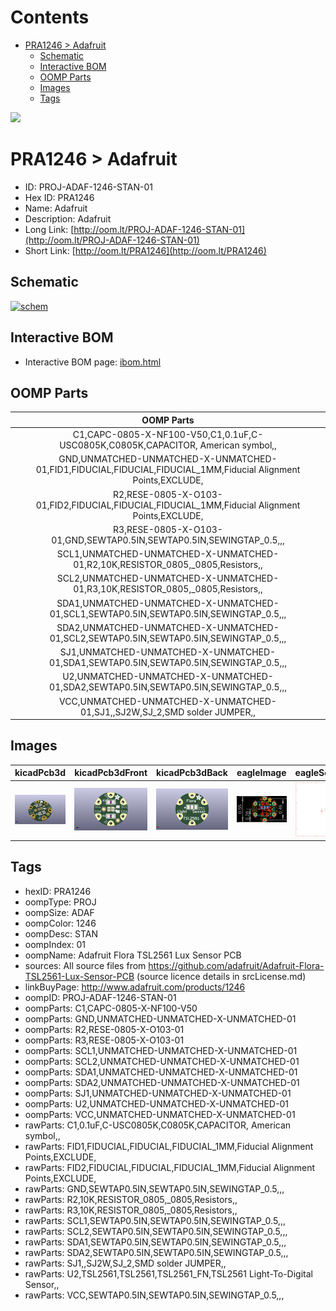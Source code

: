 



Contents
========

* [PRA1246 > Adafruit](#pra1246--adafruit)
	* [Schematic](#schematic)
	* [Interactive BOM](#interactive-bom)
	* [OOMP Parts](#oomp-parts)
	* [Images](#images)
	* [Tags](#tags)
  
![][im]
# PRA1246 > Adafruit

- ID: PROJ-ADAF-1246-STAN-01
- Hex ID: PRA1246
- Name: Adafruit
- Description: Adafruit
- Long Link: [http://oom.lt/PROJ-ADAF-1246-STAN-01](http://oom.lt/PROJ-ADAF-1246-STAN-01)
- Short Link: [http://oom.lt/PRA1246](http://oom.lt/PRA1246)

## Schematic
  
[![schem](eagleSchemImage.png)](eagleSchemImage.png)
## Interactive BOM

- Interactive BOM page: [ibom.html](https://htmlpreview.github.io/?https://github.com/oomlout/oomlout_OOMP_projects/blob/main/PROJ-ADAF-1246-STAN-01/kicad/bom/ibom.html)

## OOMP Parts
  

|OOMP Parts|
| :---: |
|C1,CAPC-0805-X-NF100-V50,C1,0.1uF,C-USC0805K,C0805K,CAPACITOR, American symbol,,|
|GND,UNMATCHED-UNMATCHED-X-UNMATCHED-01,FID1,FIDUCIAL,FIDUCIAL,FIDUCIAL_1MM,Fiducial Alignment Points,EXCLUDE,|
|R2,RESE-0805-X-O103-01,FID2,FIDUCIAL,FIDUCIAL,FIDUCIAL_1MM,Fiducial Alignment Points,EXCLUDE,|
|R3,RESE-0805-X-O103-01,GND,SEWTAP0.5IN,SEWTAP0.5IN,SEWINGTAP_0.5,,,|
|SCL1,UNMATCHED-UNMATCHED-X-UNMATCHED-01,R2,10K,RESISTOR_0805,_0805,Resistors,,|
|SCL2,UNMATCHED-UNMATCHED-X-UNMATCHED-01,R3,10K,RESISTOR_0805,_0805,Resistors,,|
|SDA1,UNMATCHED-UNMATCHED-X-UNMATCHED-01,SCL1,SEWTAP0.5IN,SEWTAP0.5IN,SEWINGTAP_0.5,,,|
|SDA2,UNMATCHED-UNMATCHED-X-UNMATCHED-01,SCL2,SEWTAP0.5IN,SEWTAP0.5IN,SEWINGTAP_0.5,,,|
|SJ1,UNMATCHED-UNMATCHED-X-UNMATCHED-01,SDA1,SEWTAP0.5IN,SEWTAP0.5IN,SEWINGTAP_0.5,,,|
|U2,UNMATCHED-UNMATCHED-X-UNMATCHED-01,SDA2,SEWTAP0.5IN,SEWTAP0.5IN,SEWINGTAP_0.5,,,|
|VCC,UNMATCHED-UNMATCHED-X-UNMATCHED-01,SJ1,,SJ2W,SJ_2,SMD solder JUMPER,,|

## Images
  
  

|kicadPcb3d|kicadPcb3dFront|kicadPcb3dBack|eagleImage|eagleSchemImage|
| :---: | :---: | :---: | :---: | :---: |
|[![kicadPcb3d](kicadPcb3d_140.png)](kicadPcb3d.png)|[![kicadPcb3dFront](kicadPcb3dFront_140.png)](kicadPcb3dFront.png)|[![kicadPcb3dBack](kicadPcb3dBack_140.png)](kicadPcb3dBack.png)|[![eagleImage](eagleImage_140.png)](eagleImage.png)|[![eagleSchemImage](eagleSchemImage_140.png)](eagleSchemImage.png)|

## Tags

- hexID: PRA1246
- oompType: PROJ
- oompSize: ADAF
- oompColor: 1246
- oompDesc: STAN
- oompIndex: 01
- oompName: Adafruit Flora TSL2561 Lux Sensor PCB
- sources: All source files from https://github.com/adafruit/Adafruit-Flora-TSL2561-Lux-Sensor-PCB (source licence details in srcLicense.md)
- linkBuyPage: http://www.adafruit.com/products/1246
- oompID: PROJ-ADAF-1246-STAN-01
- oompParts: C1,CAPC-0805-X-NF100-V50
- oompParts: GND,UNMATCHED-UNMATCHED-X-UNMATCHED-01
- oompParts: R2,RESE-0805-X-O103-01
- oompParts: R3,RESE-0805-X-O103-01
- oompParts: SCL1,UNMATCHED-UNMATCHED-X-UNMATCHED-01
- oompParts: SCL2,UNMATCHED-UNMATCHED-X-UNMATCHED-01
- oompParts: SDA1,UNMATCHED-UNMATCHED-X-UNMATCHED-01
- oompParts: SDA2,UNMATCHED-UNMATCHED-X-UNMATCHED-01
- oompParts: SJ1,UNMATCHED-UNMATCHED-X-UNMATCHED-01
- oompParts: U2,UNMATCHED-UNMATCHED-X-UNMATCHED-01
- oompParts: VCC,UNMATCHED-UNMATCHED-X-UNMATCHED-01
- rawParts: C1,0.1uF,C-USC0805K,C0805K,CAPACITOR, American symbol,,
- rawParts: FID1,FIDUCIAL,FIDUCIAL,FIDUCIAL_1MM,Fiducial Alignment Points,EXCLUDE,
- rawParts: FID2,FIDUCIAL,FIDUCIAL,FIDUCIAL_1MM,Fiducial Alignment Points,EXCLUDE,
- rawParts: GND,SEWTAP0.5IN,SEWTAP0.5IN,SEWINGTAP_0.5,,,
- rawParts: R2,10K,RESISTOR_0805,_0805,Resistors,,
- rawParts: R3,10K,RESISTOR_0805,_0805,Resistors,,
- rawParts: SCL1,SEWTAP0.5IN,SEWTAP0.5IN,SEWINGTAP_0.5,,,
- rawParts: SCL2,SEWTAP0.5IN,SEWTAP0.5IN,SEWINGTAP_0.5,,,
- rawParts: SDA1,SEWTAP0.5IN,SEWTAP0.5IN,SEWINGTAP_0.5,,,
- rawParts: SDA2,SEWTAP0.5IN,SEWTAP0.5IN,SEWINGTAP_0.5,,,
- rawParts: SJ1,,SJ2W,SJ_2,SMD solder JUMPER,,
- rawParts: U2,TSL2561,TSL2561,TSL2561_FN,TSL2561 Light-To-Digital Sensor,,
- rawParts: VCC,SEWTAP0.5IN,SEWTAP0.5IN,SEWINGTAP_0.5,,,



[im]: kicadPcb3d_450.png
